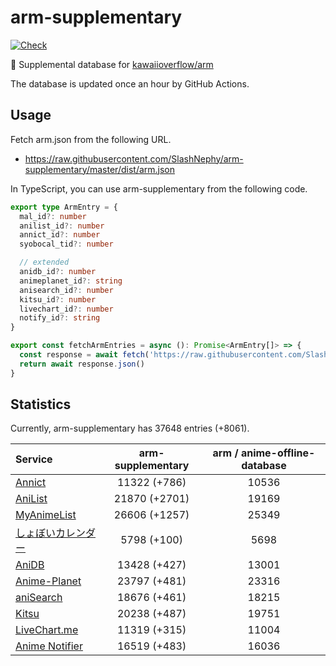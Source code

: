 # arm-supplementary

[![Check](https://github.com/SlashNephy/arm-supplementary/actions/workflows/check-node.yml/badge.svg)](https://github.com/SlashNephy/arm-supplementary/actions/workflows/check-node.yml)

💊 Supplemental database for [kawaiioverflow/arm](https://github.com/kawaiioverflow/arm)

The database is updated once an hour by GitHub Actions.

## Usage

Fetch arm.json from the following URL.

- https://raw.githubusercontent.com/SlashNephy/arm-supplementary/master/dist/arm.json

In TypeScript, you can use arm-supplementary from the following code.

```TypeScript
export type ArmEntry = {
  mal_id?: number
  anilist_id?: number
  annict_id?: number
  syobocal_tid?: number

  // extended
  anidb_id?: number
  animeplanet_id?: string
  anisearch_id?: number
  kitsu_id?: number
  livechart_id?: number
  notify_id?: string
}

export const fetchArmEntries = async (): Promise<ArmEntry[]> => {
  const response = await fetch('https://raw.githubusercontent.com/SlashNephy/arm-supplementary/master/dist/arm.json')
  return await response.json()
}
```

## Statistics

Currently, arm-supplementary has 37648 entries (+8061).

| Service                                     | arm-supplementary | arm / anime-offline-database |
| :------------------------------------------ | :---------------: | :--------------------------: |
| [Annict](https://annict.com)                |   11322 (+786)    |            10536             |
| [AniList](https://anilist.co)               |   21870 (+2701)   |            19169             |
| [MyAnimeList](https://myanimelist.net)      |   26606 (+1257)   |            25349             |
| [しょぼいカレンダー](https://cal.syoboi.jp) |    5798 (+100)    |             5698             |
| [AniDB](https://anidb.net)                  |   13428 (+427)    |            13001             |
| [Anime-Planet](https://anime-planet.com)    |   23797 (+481)    |            23316             |
| [aniSearch](https://anisearch.com)          |   18676 (+461)    |            18215             |
| [Kitsu](https://kitsu.io)                   |   20238 (+487)    |            19751             |
| [LiveChart.me](https://livechart.me)        |   11319 (+315)    |            11004             |
| [Anime Notifier](https://notify.moe)        |   16519 (+483)    |            16036             |
